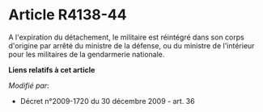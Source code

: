 # Article R4138-44

A l'expiration du détachement, le militaire est réintégré dans son corps d'origine par arrêté du ministre de la défense, ou
du ministre de l'intérieur pour les militaires de la gendarmerie nationale.

**Liens relatifs à cet article**

_Modifié par_:

  - Décret n°2009-1720 du 30 décembre 2009 - art. 36
